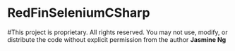 # RedFinSeleniumCSharp
#This project is proprietary. All rights reserved. You may not use, modify, or distribute the code without explicit permission from the author **Jasmine Ng**
